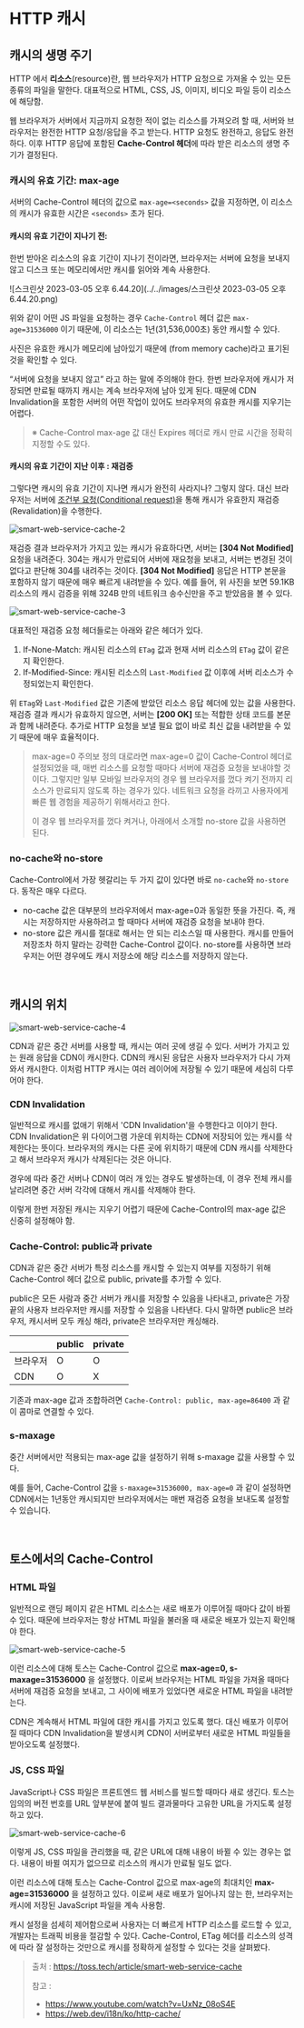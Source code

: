 # HTTP 캐시

## 캐시의 생명 주기

HTTP 에서 **리소스**(resource)란, 웹 브라우저가 HTTP 요청으로 가져올 수 있는 모든 종류의 파일을 말한다. 대표적으로 HTML, CSS, JS, 이미지, 비디오 파일 등이 리소스에 해당함.

웹 브라우저가 서버에서 지금까지 요청한 적이 없는 리소스를 가져오려 할 때, 서버와 브라우저는 완전한 HTTP 요청/응답을 주고 받는다. HTTP 요청도 완전하고, 응답도 완전하다. 이후 HTTP 응답에 포함된 **Cache-Control 헤더**에 따라 받은 리소스의 생명 주기가 결정된다.

### 캐시의 유효 기간: max-age

서버의 Cache-Control 헤더의 값으로 `max-age=<seconds>` 값을 지정하면, 이 리소스의 캐시가 유효한 시간은 `<seconds>` 초가 된다.

#### 캐시의 유효 기간이 지나기 전:

한번 받아온 리소스의 유효 기간이 지나기 전이라면, 브라우저는 서버에 요청을 보내지 않고 디스크 또는 메모리에서만 캐시를 읽어와 계속 사용한다.

![스크린샷 2023-03-05 오후 6.44.20](../../images/스크린샷 2023-03-05 오후 6.44.20.png)

위와 같이 어떤 JS 파일을 요청하는 경우 `Cache-Control` 헤더 값은 `max-age=31536000` 이기 때문에, 이 리소스는 1년(31,536,000초) 동안 캐시할 수 있다.

사진은 유효한 캐시가 메모리에 남아있기 때문에 (from memory cache)라고 표기된 것을 확인할 수 있다.

“서버에 요청을 보내지 않고” 라고 하는 말에 주의해야 한다. 한번 브라우저에 캐시가 저장되면 만료될 때까지 캐시는 계속 브라우저에 남아 있게 된다. 때문에 CDN Invalidation을 포함한 서버의 어떤 작업이 있어도 브라우저의 유효한 캐시를 지우기는 어렵다.

> ※ Cache-Control max-age 값 대신 Expires 헤더로 캐시 만료 시간을 정확히 지정할 수도 있다.

#### 캐시의 유효 기간이 지난 이후 : 재검증

그렇다면 캐시의 유효 기간이 지나면 캐시가 완전히 사라지나? 그렇지 않다. 대신 브라우저는 서버에 [조건부 요청(Conditional request)](https://developer.mozilla.org/ko/docs/Web/HTTP/Conditional_requests)을 통해 캐시가 유효한지 재검증(Revalidation)을 수행한다.

![smart-web-service-cache-2](../../images/smart-web-service-cache-2.png)

재검증 결과 브라우저가 가지고 있는 캐시가 유효하다면, 서버는 **[304 Not Modified]** 요청을 내려준다. 304는 캐시가 만료되어 서버에 재요청을 보내고, 서버는 변경된 것이 없다고 판단해 304를 내려주는 것이다. **[304 Not Modified]** 응답은 HTTP 본문을 포함하지 않기 때문에 매우 빠르게 내려받을 수 있다. 예를 들어, 위 사진을 보면 59.1KB 리소스의 캐시 검증을 위해 324B 만의 네트워크 송수신만을 주고 받았음을 볼 수 있다.

![smart-web-service-cache-3](../../images/smart-web-service-cache-3.png)

대표적인 재검증 요청 헤더들로는 아래와 같은 헤더가 있다.

1. If-None-Match: 캐시된 리소스의 `ETag` 값과 현재 서버 리소스의 `ETag` 값이 같은지 확인한다.
2. If-Modified-Since: 캐시된 리소스의 `Last-Modified` 값 이후에 서버 리소스가 수정되었는지 확인한다.

위 `ETag`와 `Last-Modified` 값은 기존에 받았던 리소스 응답 헤더에 있는 값을 사용한다. 재검증 결과 캐시가 유효하지 않으면, 서버는 **[200 OK]** 또는 적합한 상태 코드를 본문과 함께 내려준다. 추가로 HTTP 요청을 보낼 필요 없이 바로 최신 값을 내려받을 수 있기 때문에 매우 효율적이다. 

> max-age=0 주의보 정의 대로라면 max-age=0 값이 Cache-Control 헤더로 설정되었을 때, 매번 리소스를 요청할 때마다 서버에 재검증 요청을 보내야할 것이다. 그렇지만 일부 모바일 브라우저의 경우 웹 브라우저를 껐다 켜기 전까지 리소스가 만료되지 않도록 하는 경우가 있다. 네트워크 요청을 라끼고 사용자에게 빠른 웹 경험을 제공하기 위해서라고 한다.
>
> 이 경우 웹 브라우저를 껐다 켜거나, 아래에서 소개할 no-store 값을 사용하면 된다.

### no-cache와 no-store

Cache-Control에서 가장 헷갈리는 두 가지 값이 있다면 바로 `no-cache`와 `no-store`다. 동작은 매우 다르다.

- no-cache 값은 대부분의 브라우저에서 max-age=0과 동일한 뜻을 가진다. 즉, 캐시는 저장하지만 사용하려고 할 때마다 서버에 재검증 요청을 보내야 한다.
- no-store 값은 캐시를 절대로 해서는 안 되는 리소스일 때 사용한다. 캐시를 만들어 저장조차 하지 말라는 강력한 Cache-Control 값이다. no-store를 사용하면 브라우저는 어떤 경우에도 캐시 저장소에 해당 리소스를 저장하지 않는다.

<br/>

## 캐시의 위치

![smart-web-service-cache-4](../../images/smart-web-service-cache-4.png)

CDN과 같은 중간 서버를 사용할 때, 캐시는 여러 곳에 생길 수 있다. 서버가 가지고 있는 원래 응답을 CDN이 캐시한다. CDN의 캐시된 응답은 사용자 브라우저가 다시 가져와서 캐시한다. 이처럼 HTTP 캐시는 여러 레이어에 저장될 수 있기 때문에 세심히 다루어야 한다.

### CDN Invalidation

일반적으로 캐시를 없애기 위해서 'CDN Invalidation'을 수행한다고 이야기 한다. CDN Invalidation은 위 다이어그램 가운데 위치하는 CDN에 저장되어 있는 캐시를 삭제한다는 뜻이다. 브라우저의 캐시는 다른 곳에 위치하기 때문에 CDN 캐시를 삭제한다고 해서 브라우저 캐시가 삭제된다는 것은 아니다.

경우에 따라 중간 서버나 CDN이 여러 개 있는 경우도 발생하는데, 이 경우 전체 캐시를 날리려면 중간 서버 각각에 대해서 캐시를 삭제해야 한다.

이렇게 한번 저장된 캐시는 지우기 어렵기 때문에 Cache-Control의 max-age 값은 신중히 설정해야 함.

### Cache-Control: public과 private

CDN과 같은 중간 서버가 특정 리소스를 캐시할 수 있는지 여부를 지정하기 위해 Cache-Control 헤더 값으로 public, private를 추가할 수 있다.

public은 모든 사람과 중간 서버가 캐시를 저장할 수 있음을 나타내고, private은 가장 끝의 사용자 브라우저만 캐시를 저장할 수 있음을 나타낸다. 다시 말하면 public은 브라우저, 캐시서버 모두 캐싱 해라, private은 브라우저만 캐싱해라.

|          | public | private |
| -------- | ------ | ------- |
| 브라우저 | O      | O       |
| CDN      | O      | X       |

기존과 max-age 값과 조합하려면 `Cache-Control: public, max-age=86400` 과 같이 콤마로 연결할 수 있다.

### s-maxage

중간 서버에서만 적용되는 max-age 값을 설정하기 위해 s-maxage 값을 사용할 수 있다.

예를 들어, Cache-Control 값을 `s-maxage=31536000, max-age=0` 과 같이 설정하면 CDN에서는 1년동안 캐시되지만 브라우저에서는 매번 재검증 요청을 보내도록 설정할 수 있습니다.

<br/>

## 토스에서의 Cache-Control

### HTML 파일

일반적으로 랜딩 페이지 같은 HTML 리소스는 새로 배포가 이루어질 때마다 값이 바뀔 수 있다. 때문에 브라우저는 항상 HTML 파일을 불러올 때 새로운 배포가 있는지 확인해야 한다.

![smart-web-service-cache-5](../../images/smart-web-service-cache-5.png)

이런 리소스에 대해 토스는 Cache-Control 값으로 **max-age=0, s-maxage=31536000** 을 설정했다. 이로써 브라우저는 HTML 파일을 가져올 때마다 서버에 재검증 요청을 보내고, 그 사이에 배포가 있었다면 새로운 HTML 파일을 내려받는다.

CDN은 계속해서 HTML 파일에 대한 캐시를 가지고 있도록 했다. 대신 배포가 이루어질 때마다 CDN Invalidation을 발생시켜 CDN이 서버로부터 새로운 HTML 파일들을 받아오도록 설정했다.

### JS, CSS 파일

JavaScript나 CSS 파일은 프론트엔드 웹 서비스를 빌드할 때마다 새로 생긴다. 토스는 임의의 버전 번호를 URL 앞부분에 붙여 빌드 결과물마다 고유한 URL을 가지도록 설정하고 있다.

![smart-web-service-cache-6](../../images/smart-web-service-cache-6.png)

이렇게 JS, CSS 파일을 관리했을 때, 같은 URL에 대해 내용이 바뀔 수 있는 경우는 없다. 내용이 바뀔 여지가 없으므로 리소스의 캐시가 만료될 일도 없다.

이런 리소스에 대해 토스는 Cache-Control 값으로 max-age의 최대치인 **max-age=31536000** 을 설정하고 있다. 이로써 새로 배포가 일어나지 않는 한, 브라우저는 캐시에 저장된 JavaScript 파일을 계속 사용함.

캐시 설정을 섬세히 제어함으로써 사용자는 더 빠르게 HTTP 리소스를 로드할 수 있고, 개발자는 트래픽 비용을 절감할 수 있다. Cache-Control, ETag 헤더를 리소스의 성격에 따라 잘 설정하는 것만으로 캐시를 정확하게 설정할 수 있다는 것을 살펴봤다.

> 출처 : https://toss.tech/article/smart-web-service-cache
>
> 참고 : 
>
> - https://www.youtube.com/watch?v=UxNz_08oS4E
> - https://web.dev/i18n/ko/http-cache/



